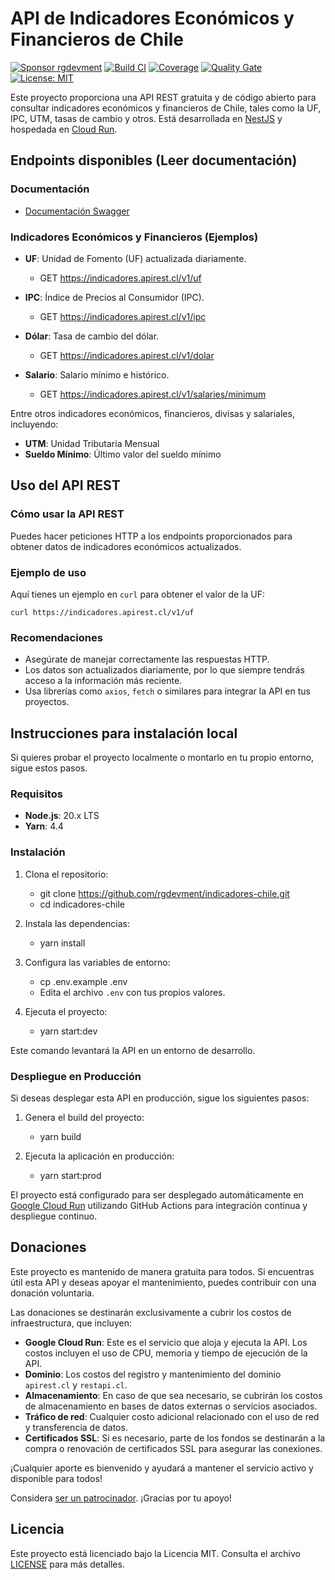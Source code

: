 # API de Indicadores Económicos y Financieros de Chile

[![Sponsor rgdevment](https://img.shields.io/badge/Sponsor-rgdevment-blue?logo=github)](https://github.com/sponsors/rgdevment)
[![Build CI](https://github.com/rgdevment/indicadores-chile/actions/workflows/main.yml/badge.svg)](https://github.com/rgdevment/indicadores-chile/actions/workflows/main.yml)
[![Coverage](https://sonarcloud.io/api/project_badges/measure?project=rgdevment_indicadores-chile&metric=coverage)](https://sonarcloud.io/dashboard?id=rgdevment_indicadores-chile)
[![Quality Gate](https://sonarcloud.io/api/project_badges/measure?project=rgdevment_indicadores-chile&metric=alert_status)](https://sonarcloud.io/dashboard?id=rgdevment_indicadores-chile)
[![License: MIT](https://img.shields.io/badge/License-MIT-yellow.svg)](https://opensource.org/licenses/MIT)

Este proyecto proporciona una API REST gratuita y de código abierto para consultar indicadores económicos y financieros de Chile, tales como la UF, IPC, UTM, tasas de cambio y otros. Está desarrollada en [NestJS](https://nestjs.com/) y hospedada en [Cloud Run](https://cloud.google.com/run).

## Endpoints disponibles (Leer documentación)

### Documentación

- [Documentación Swagger](https://indicadores.apirest.cl/v1/docs)

### Indicadores Económicos y Financieros (Ejemplos)

- **UF**: Unidad de Fomento (UF) actualizada diariamente.
    - GET https://indicadores.apirest.cl/v1/uf

- **IPC**: Índice de Precios al Consumidor (IPC).
    - GET https://indicadores.apirest.cl/v1/ipc

- **Dólar**: Tasa de cambio del dólar.
    - GET https://indicadores.apirest.cl/v1/dolar

- **Salario**: Salario mínimo e histórico.
    - GET https://indicadores.apirest.cl/v1/salaries/minimum

Entre otros indicadores económicos, financieros, divisas y salariales, incluyendo:

- **UTM**: Unidad Tributaria Mensual
- **Sueldo Mínimo**: Último valor del sueldo mínimo

## Uso del API REST

### Cómo usar la API REST

Puedes hacer peticiones HTTP a los endpoints proporcionados para obtener datos de indicadores económicos actualizados.

### Ejemplo de uso

Aquí tienes un ejemplo en `curl` para obtener el valor de la UF:

	curl https://indicadores.apirest.cl/v1/uf

### Recomendaciones

- Asegúrate de manejar correctamente las respuestas HTTP.
- Los datos son actualizados diariamente, por lo que siempre tendrás acceso a la información más reciente.
- Usa librerías como `axios`, `fetch` o similares para integrar la API en tus proyectos.

## Instrucciones para instalación local

Si quieres probar el proyecto localmente o montarlo en tu propio entorno, sigue estos pasos.

### Requisitos

- **Node.js**: 20.x LTS
- **Yarn**: 4.4

### Instalación

1. Clona el repositorio:
    - git clone https://github.com/rgdevment/indicadores-chile.git
    - cd indicadores-chile

2. Instala las dependencias:
    - yarn install

3. Configura las variables de entorno:
    - cp .env.example .env
    - Edita el archivo `.env` con tus propios valores.

4. Ejecuta el proyecto:
    - yarn start:dev

Este comando levantará la API en un entorno de desarrollo.

### Despliegue en Producción

Si deseas desplegar esta API en producción, sigue los siguientes pasos:

1. Genera el build del proyecto:
    - yarn build

2. Ejecuta la aplicación en producción:
    - yarn start:prod

El proyecto está configurado para ser desplegado automáticamente en [Google Cloud Run](https://cloud.google.com/run) utilizando GitHub Actions para integración continua y despliegue continuo.

## Donaciones

Este proyecto es mantenido de manera gratuita para todos. Si encuentras útil esta API y deseas apoyar el mantenimiento, puedes contribuir con una donación voluntaria.

Las donaciones se destinarán exclusivamente a cubrir los costos de infraestructura, que incluyen:

- **Google Cloud Run**: Este es el servicio que aloja y ejecuta la API. Los costos incluyen el uso de CPU, memoria y tiempo de ejecución de la API.
- **Dominio**: Los costos del registro y mantenimiento del dominio `apirest.cl` y `restapi.cl`.
- **Almacenamiento**: En caso de que sea necesario, se cubrirán los costos de almacenamiento en bases de datos externas o servicios asociados.
- **Tráfico de red**: Cualquier costo adicional relacionado con el uso de red y transferencia de datos.
- **Certificados SSL**: Si es necesario, parte de los fondos se destinarán a la compra o renovación de certificados SSL para asegurar las conexiones.

¡Cualquier aporte es bienvenido y ayudará a mantener el servicio activo y disponible para todos!

Considera [ser un patrocinador](https://github.com/sponsors/rgdevment). ¡Gracias por tu apoyo!

## Licencia

Este proyecto está licenciado bajo la Licencia MIT. Consulta el archivo [LICENSE](LICENSE) para más detalles.
